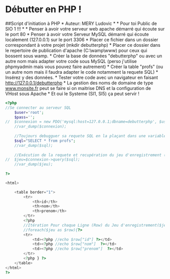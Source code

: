 # Débutter en PHP !

##Script d'initiation à PHP
	* 	Auteur: MERY Ludovic
	*
	*	Pour toi Public de SIO 1  !!!
	*
	*	Penser à avoir votre serveur web apache démarré qui écoute sur le port 80
	*	Penser à avoir votre Serveur MySQL démarré qui écoute localement (127.0.0.1) sur le port 3306
	*	Placer ce fichier dans un dossier correspondant à votre projet (mkdir debutterphp)
	*	Placer ce dossier dans le repertoire de publication d'apache (C:\wamp\www) pour ceux qui bossent sous wamp.
	*	Créer la base de données "debutterphp" ou avec un autre nom mais adapter votre code sous MySQL (perso j'utilise phpmyadmin mais vous pouvez faire autrement)
	*	Créer la table "profs" (ou un autre nom mais il faudra adapter le code notamment la requete SQL)
	*	Insérez y des données.
	*	Tester votre code avec un navigateur en faisant http://127.0.0.1/debutterphp
	*	La gestion des noms de domaine de type www.monsite.fr peut se faire si on maitrise DNS et la configuration de VHost sous Apache
	*	Et oui le Systeme (SI1, SI5) ça peut servir !

```php runnable
<?php
//Se connecter au serveur SQL
	$user='root';
	$pass='';
//	$connexion = new PDO('mysql:host=127.0.0.1;dbname=debutterphp', $user, $pass);
	//var_dump($connexion);
	
	//Toujours debugguer sa requete SQL en la plaçant dans une variable
	$sql="SELECT * from profs";
	//var_dump($sql);
	
	//Exécution de la requete et recupération du jeu d'enregistrement (aussi appelé Curseur)
//	$jeu=$connexion->query($sql);
	//var_dump($jeu);
	
?>

<html>

	<table border="1">
		<tr>
			<th>id</th>
			<th>nom</th>
			<th>prenom</th>
		</tr>
		<?php
		//Itération Pour chaque Ligne (Row) du Jeu d'enregistrement($jeu)
		//foreach($jeu as $row){?>
		<tr>
			<td><?php //echo $row["id"] ?></td>
			<td><?php //echo $row["nom"]  ?></td>
			<td><?php //echo $row["prenom"]  ?></td>
		</tr>
		<?php } ?>
	</table>
</html>
?>
```

